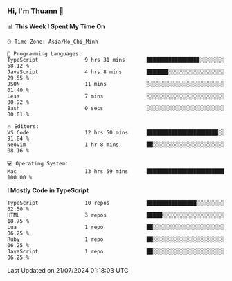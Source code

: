 ### Hi, I'm Thuann 👋

<!--START_SECTION:waka-->
📊 **This Week I Spent My Time On** 

```text
🕑︎ Time Zone: Asia/Ho_Chi_Minh

💬 Programming Languages: 
TypeScript               9 hrs 31 mins       █████████████████░░░░░░░░   68.12 % 
JavaScript               4 hrs 8 mins        ███████░░░░░░░░░░░░░░░░░░   29.55 % 
JSON                     11 mins             ░░░░░░░░░░░░░░░░░░░░░░░░░   01.40 % 
Less                     7 mins              ░░░░░░░░░░░░░░░░░░░░░░░░░   00.92 % 
Bash                     0 secs              ░░░░░░░░░░░░░░░░░░░░░░░░░   00.01 % 

🔥 Editors: 
VS Code                  12 hrs 50 mins      ███████████████████████░░   91.84 % 
Neovim                   1 hr 8 mins         ██░░░░░░░░░░░░░░░░░░░░░░░   08.16 % 

💻 Operating System: 
Mac                      13 hrs 59 mins      █████████████████████████   100.00 % 
```

**I Mostly Code in TypeScript** 

```text
TypeScript               10 repos            ████████████████░░░░░░░░░   62.50 % 
HTML                     3 repos             █████░░░░░░░░░░░░░░░░░░░░   18.75 % 
Lua                      1 repo              ██░░░░░░░░░░░░░░░░░░░░░░░   06.25 % 
Ruby                     1 repo              ██░░░░░░░░░░░░░░░░░░░░░░░   06.25 % 
JavaScript               1 repo              ██░░░░░░░░░░░░░░░░░░░░░░░   06.25 % 
```




 Last Updated on 21/07/2024 01:18:03 UTC
<!--END_SECTION:waka-->
